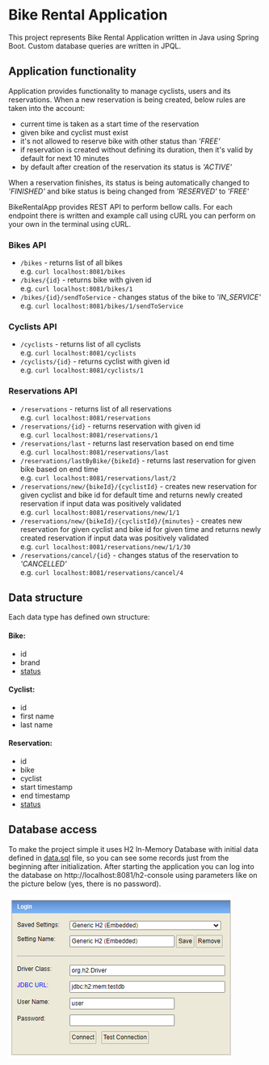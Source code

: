 # Bike Rental Application

This project represents Bike Rental Application written in Java using Spring Boot. Custom database queries are written
in JPQL.

## Application functionality

Application provides functionality to manage cyclists, users and its reservations. When a new reservation is being
created, below rules are taken into the account:

- current time is taken as a start time of the reservation
- given bike and cyclist must exist
- it's not allowed to reserve bike with other status than *'FREE'*
- if reservation is created without defining its duration, then it's valid by default for next 10 minutes
- by default after creation of the reservation its status is *'ACTIVE'*

When a reservation finishes, its status is being automatically changed to *'FINISHED'* and bike status is being changed
from *'RESERVED'* to *'FREE'*

BikeRentalApp provides REST API to perform bellow calls. For each endpoint there is written and example call using cURL
you can perform on your own in the terminal using cURL.

### Bikes API

- `/bikes` - returns list of all bikes \
  e.g. `curl localhost:8081/bikes`
- `/bikes/{id}` - returns bike with given id \
  e.g. `curl localhost:8081/bikes/1`
- `/bikes/{id}/sendToService` - changes status of the bike to *'IN_SERVICE'* \
  e.g. `curl localhost:8081/bikes/1/sendToService`

### Cyclists API

- `/cyclists` - returns list of all cyclists \
  e.g. `curl localhost:8081/cyclists`
- `/cyclists/{id}` - returns cyclist with given id \
  e.g. `curl localhost:8081/cyclists/1`

### Reservations API

- `/reservations` - returns list of all reservations \
  e.g. `curl localhost:8081/reservations`
- `/reservations/{id}` - returns reservation with given id \
  e.g. `curl localhost:8081/reservations/1`
- `/reservations/last` - returns last reservation based on end time \
  e.g. `curl localhost:8081/reservations/last`
- `/reservations/lastByBike/{bikeId}` - returns last reservation for given bike based on end time \
  e.g. `curl localhost:8081/reservations/last/2`
- `/reservations/new/{bikeId}/{cyclistId}` - creates new reservation for given cyclist and bike id for default time and
  returns newly created reservation if input data was positively validated \
  e.g. `curl localhost:8081/reservations/new/1/1`
- `/reservations/new/{bikeId}/{cyclistId}/{minutes}` - creates new reservation for given cyclist and bike id for given
  time and returns newly created reservation if input data was positively validated \
  e.g. `curl localhost:8081/reservations/new/1/1/30`
- `/reservations/cancel/{id}` - changes status of the reservation to *'CANCELLED'* \
  e.g. `curl localhost:8081/reservations/cancel/4`

## Data structure

Each data type has defined own structure:

#### Bike:

- id
- brand
- [status](src/main/java/com/mmokijewski/bikeRentalApp/enums/BikeStatus.java)

#### Cyclist:

- id
- first name
- last name

#### Reservation:

- id
- bike
- cyclist
- start timestamp
- end timestamp
- [status](src/main/java/com/mmokijewski/bikeRentalApp/enums/ReservationStatus.java)

## Database access

To make the project simple it uses H2 In-Memory Database with initial data defined
in [data.sql](src/main/resources/data.sql) file, so you can see some records just from the beginning after
initialization. After starting the application you can log into the database on http://localhost:8081/h2-console using
parameters like on the picture below (yes, there is no password).

![h2-login-page](images/h2-login-page.png)
